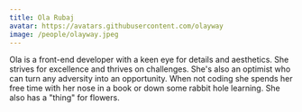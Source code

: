 ```yaml
---
title: Ola Rubaj
avatar: https://avatars.githubusercontent.com/olayway
image: /people/olayway.jpeg
---
```


Ola is a front-end developer with a keen eye for details and aesthetics. She strives for excellence and thrives on challenges. She's also an optimist who can turn any adversity into an opportunity. When not coding she spends her free time with her nose in a book or down some rabbit hole learning. She also has a "thing" for flowers.

